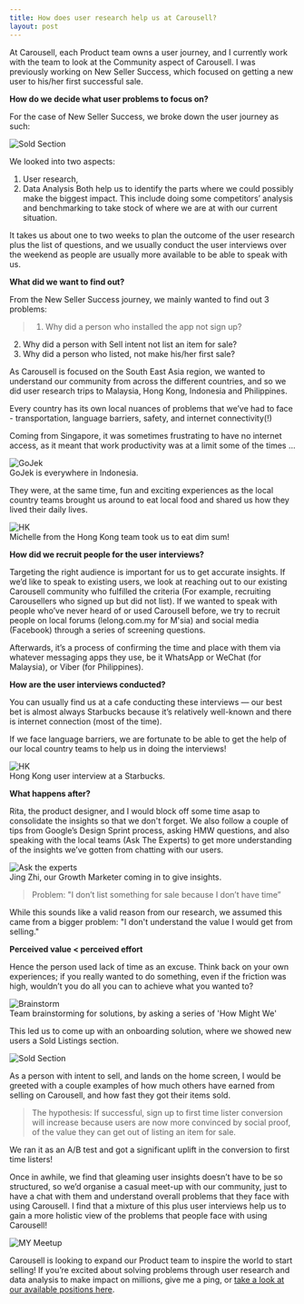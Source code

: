 ```yaml
---
title: How does user research help us at Carousell?
layout: post
---
```


At Carousell, each Product team owns a user journey, and I currently work with the team to look at the Community aspect of Carousell. I was previously working on New Seller Success, which focused on getting a new user to his/her first successful sale.

<b>How do we decide what user problems to focus on?</b>

For the case of New Seller Success, we broke down the user journey as such:

![Sold Section](/assets/userjourney.jpg)<br>

We looked into two aspects:
1. User research, 
2. Data Analysis
Both help us to identify the parts where we could possibly make the biggest impact. This include doing some competitors’ analysis and benchmarking to take stock of where we are at with our current situation.

It takes us about one to two weeks to plan the outcome of the user research plus the list of questions, and we usually conduct the user interviews over the weekend as people are usually more available to be able to speak with us.

<b>What did we want to find out?</b>

From the New Seller Success journey, we mainly wanted to find out 3 problems:
>1. Why did a person who installed the app not sign up?
2. Why did a person with Sell intent not list an item for sale?
3. Why did a person who listed, not make his/her first sale?

As Carousell is focused on the South East Asia region, we wanted to understand our community from across the different countries, and so we did user research trips to Malaysia, Hong Kong, Indonesia and Philippines.

Every country has its own local nuances of problems that we’ve had to face - transportation, language barriers, safety, and internet connectivity(!)

Coming from Singapore, it was sometimes frustrating to have no internet access, as it meant that work productivity was at a limit some of the times …

![GoJek](/assets/gojek.jpg)<br>
GoJek is everywhere in Indonesia.

They were, at the same time, fun and exciting experiences as the local country teams brought us around to eat local food and shared us how they lived their daily lives.

![HK](/assets/dimsum.jpg)<br>
Michelle from the Hong Kong team took us to eat dim sum!


<b>How did we recruit people for the user interviews?</b>

Targeting the right audience is important for us to get accurate insights. If we’d like to speak to existing users, we look at reaching out to our existing Carousell community who fulfilled the criteria (For example, recruiting Carousellers who signed up but did not list). If we wanted to speak with people who’ve never heard of or used Carousell before, we try to recruit people on local forums (lelong.com.my for M'sia) and social media (Facebook) through a series of screening questions.

Afterwards, it’s a process of confirming the time and place with them via whatever messaging apps they use, be it WhatsApp or WeChat (for Malaysia), or Viber (for Philippines).

<b>How are the user interviews conducted?</b>

You can usually find us at a cafe conducting these interviews — our best bet is almost always Starbucks because it’s relatively well-known and there is internet connection (most of the time). 

If we face language barriers, we are fortunate to be able to get the help of our local country teams to help us in doing the interviews!

![HK](/assets/userresearch3.jpg)<br>
Hong Kong user interview at a Starbucks.


<b>What happens after?</b>

Rita, the product designer, and I would block off some time asap to consolidate the insights so that we don't forget. We also follow a couple of tips from Google’s Design Sprint process, asking HMW questions, and also speaking with the local teams (Ask The Experts) to get more understanding of the insights we’ve gotten from chatting with our users.

![Ask the experts](/assets/userresearch5.jpg)<br>
Jing Zhi, our Growth Marketer coming in to give insights.

> Problem: "I don’t list something for sale because I don’t have time”

While this sounds like a valid reason from our research, we assumed this came from a bigger problem: "I don't understand the value I would get from selling."

<b> Perceived value < perceived effort </b>

Hence the person used lack of time as an excuse. Think back on your own experiences; if you really wanted to do something, even if the friction was high, wouldn’t you do all you can to achieve what you wanted to?

![Brainstorm](/assets/userresearch6.jpg)<br>
Team brainstorming for solutions, by asking a series of 'How Might We'

This led us to come up with an onboarding solution, where we showed new users a Sold Listings section. 

![Sold Section](/assets/soldsection.jpg)<br>

As a person with intent to sell, and lands on the home screen, I would be greeted with a couple examples of how much others have earned from selling on Carousell, and how fast they got their items sold.

>The hypothesis: 
If successful, sign up to first time lister conversion will increase because users are now more convinced by social proof, of the value they can get out of listing an item for sale.

We ran it as an A/B test and got a significant uplift in the conversion to first time listers!


Once in awhile, we find that gleaming user insights doesn’t have to be so structured, so we’d organise a casual meet-up with our community, just to have a chat with them and understand overall problems that they face with using Carousell. I find that a mixture of this plus user interviews help us to gain a more holistic view of the problems that people face with using Carousell! 

![MY Meetup](/assets/userresearch2.jpg)<br>

Carousell is looking to expand our Product team to inspire the world to start selling! If you’re excited about solving problems through user research and data analysis to make impact on millions, give me a ping, or <a href="https://careers.carousell.com">take a look at our available positions here</a>.
